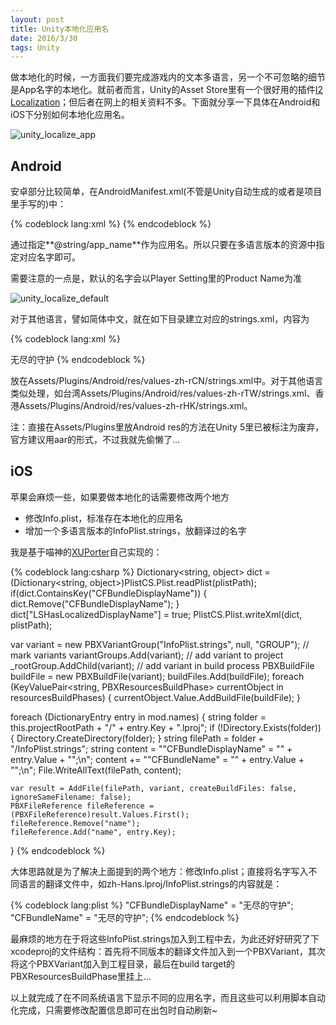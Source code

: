 ```yaml
---
layout: post
title: Unity本地化应用名
date: 2016/3/30
tags: Unity
---
```


做本地化的时候，一方面我们要完成游戏内的文本多语言，另一个不可忽略的细节是App名字的本地化。就前者而言，Unity的Asset Store里有一个很好用的插件[I2 Localization](https://www.assetstore.unity3d.com/en/#!/content/14884)；但后者在网上的相关资料不多。下面就分享一下具体在Android和iOS下分别如何本地化应用名。

<!--more-->

![unity_localize_app](/images/unity_localize_app.png)

## Android 

安卓部分比较简单，在AndroidManifest.xml(不管是Unity自动生成的或者是项目里手写的)中：

{% codeblock lang:xml %}
<application android:icon="@drawable/app_icon" android:label="@string/app_name" android:theme="@android:style/Theme.NoTitleBar.Fullscreen" android:debuggable="false" android:isGame="true" android:banner="@drawable/app_banner" android:name="com.soomla.SoomlaApp">
{% endcodeblock %}

通过指定**@string/app_name**作为应用名。所以只要在多语言版本的资源中指定对应名字即可。

需要注意的一点是，默认的名字会以Player Setting里的Product Name为准

![unity_localize_default](/images/unity_localize_default.png)

对于其他语言，譬如简体中文，就在如下目录建立对应的strings.xml，内容为

{% codeblock lang:xml %}
<?xml version="1.0" encoding="utf-8"?>
<resources>
    <string name="app_name">无尽的守护</string>
</resources>
{% endcodeblock %}

放在Assets/Plugins/Android/res/values-zh-rCN/strings.xml中。对于其他语言类似处理，如台湾Assets/Plugins/Android/res/values-zh-rTW/strings.xml、香港Assets/Plugins/Android/res/values-zh-rHK/strings.xml。

注：直接在Assets/Plugins里放Android res的方法在Unity 5里已被标注为废弃，官方建议用aar的形式，不过我就先偷懒了…

## iOS

苹果会麻烦一些，如果要做本地化的话需要修改两个地方

- 修改Info.plist，标准存在本地化的应用名
- 增加一个多语言版本的InfoPlist.strings，放翻译过的名字

我是基于喵神的[XUPorter](https://github.com/onevcat/XUPorter)自己实现的：

{% codeblock lang:csharp %}
Dictionary<string, object> dict = (Dictionary<string, object>)PlistCS.Plist.readPlist(plistPath);
if(dict.ContainsKey("CFBundleDisplayName"))
{
    dict.Remove("CFBundleDisplayName");
}
dict["LSHasLocalizedDisplayName"] = true;
PlistCS.Plist.writeXml(dict, plistPath);

var variant = new PBXVariantGroup("InfoPlist.strings", null, "GROUP");
// mark variants
variantGroups.Add(variant);
// add variant to project
_rootGroup.AddChild(variant);
// add variant in build process
PBXBuildFile buildFile = new PBXBuildFile(variant);
buildFiles.Add(buildFile);
foreach (KeyValuePair<string, PBXResourcesBuildPhase> currentObject in resourcesBuildPhases)
{
    currentObject.Value.AddBuildFile(buildFile);
}

foreach (DictionaryEntry entry in mod.names)
{
    string folder = this.projectRootPath + "/" + entry.Key + ".lproj";
    if (!Directory.Exists(folder))
    {
        Directory.CreateDirectory(folder);
    }
    string filePath = folder + "/InfoPlist.strings";
    string content = "\"CFBundleDisplayName\" = \"" + entry.Value + "\";\n";
    content += "\"CFBundleName\" = \"" + entry.Value + "\";\n";
    File.WriteAllText(filePath, content);
    
    var result = AddFile(filePath, variant, createBuildFiles: false, ignoreSameFilename: false);
    PBXFileReference fileReference = (PBXFileReference)result.Values.First();
    fileReference.Remove("name");
    fileReference.Add("name", entry.Key);
}
{% endcodeblock %}

大体思路就是为了解决上面提到的两个地方：修改Info.plist；直接将名字写入不同语言的翻译文件中，如zh-Hans.lproj/InfoPlist.strings的内容就是：

{% codeblock lang:plist %}
"CFBundleDisplayName" = "无尽的守护";
"CFBundleName" = "无尽的守护";
{% endcodeblock %}

最麻烦的地方在于将这些InfoPlist.strings加入到工程中去，为此还好好研究了下xcodeproj的文件结构：首先将不同版本的翻译文件加入到一个PBXVariant，其次将这个PBXVariant加入到工程目录，最后在build target的PBXResourcesBuildPhase里挂上…

以上就完成了在不同系统语言下显示不同的应用名字，而且这些可以利用脚本自动化完成，只需要修改配置信息即可在出包时自动刷新~